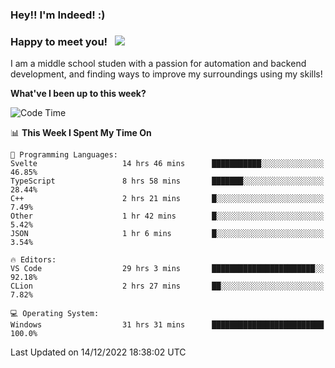 ### Hey!! I'm Indeed! :) 

### Happy to meet you! &nbsp; ![](https://visitor-badge.glitch.me/badge?page_id=Indeedornot.Indeedornot)

I am a middle school studen with a passion for automation and backend development, and finding ways to improve my surroundings using my skills!

**What've I been up to this week?** 

<!--START_SECTION:waka-->
![Code Time](http://img.shields.io/badge/Code%20Time-737%20hrs%2045%20mins-blue)

📊 **This Week I Spent My Time On** 

```text
💬 Programming Languages: 
Svelte                   14 hrs 46 mins      ███████████░░░░░░░░░░░░░░   46.85% 
TypeScript               8 hrs 58 mins       ███████░░░░░░░░░░░░░░░░░░   28.44% 
C++                      2 hrs 21 mins       █░░░░░░░░░░░░░░░░░░░░░░░░   7.49% 
Other                    1 hr 42 mins        █░░░░░░░░░░░░░░░░░░░░░░░░   5.42% 
JSON                     1 hr 6 mins         █░░░░░░░░░░░░░░░░░░░░░░░░   3.54%

🔥 Editors: 
VS Code                  29 hrs 3 mins       ███████████████████████░░   92.18% 
CLion                    2 hrs 27 mins       ██░░░░░░░░░░░░░░░░░░░░░░░   7.82%

💻 Operating System: 
Windows                  31 hrs 31 mins      █████████████████████████   100.0%

```


 Last Updated on 14/12/2022 18:38:02 UTC
<!--END_SECTION:waka-->
